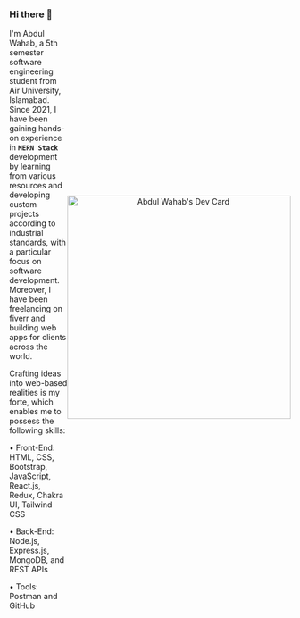 <div style=" display :flex ; align-items : center ; justify-content : space-between " >
  
  <section>
    
  ### Hi there 👋
  
  I'm Abdul Wahab, a 5th semester software engineering student from Air University, Islamabad. Since 2021, I have been gaining hands-on experience in **`MERN Stack`** development by learning from various resources and developing custom projects according to industrial standards, with a particular focus on software development. Moreover, I have been freelancing on fiverr and building web apps for clients across the world.
  
  Crafting ideas into web-based realities is my forte, which enables me to possess the following skills:
  
  • Front-End: HTML, CSS, Bootstrap, JavaScript, React.js, Redux, Chakra UI, Tailwind CSS
  
  • Back-End: Node.js, Express.js, MongoDB, and REST APIs
  
  • Tools: Postman and GitHub
  
  </section>
  <div>  
    <a align="center" href="https://app.daily.dev/AbdulWahab__"><img src="https://api.daily.dev/devcards/f38b2cef1b5545a688007773cd1af21d.png?r=f47" width="400" alt="Abdul Wahab's Dev Card"/></a>
  </div>
</div>

<!--
**Abdul-Wahab-318/Abdul-Wahab-318** is a ✨ _special_ ✨ repository because its `README.md` (this file) appears on your GitHub profile.

Here are some ideas to get you started:

- 🔭 I’m currently working on ...
- 🌱 I’m currently learning ...
- 👯 I’m looking to collaborate on ...
- 🤔 I’m looking for help with ...
- 💬 Ask me about ...
- 📫 How to reach me: ...
- 😄 Pronouns: ...
- ⚡ Fun fact: ...
-->
